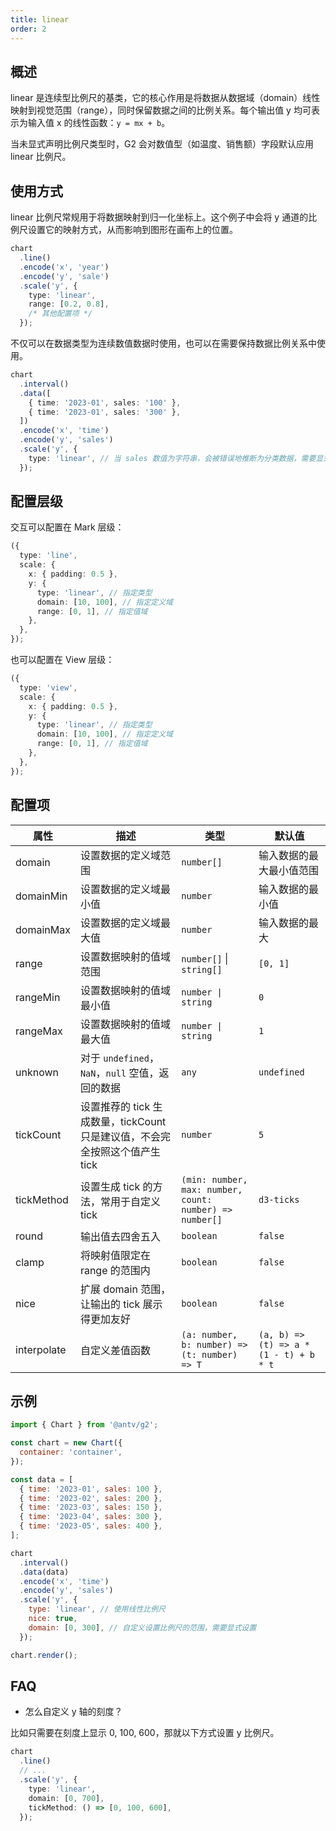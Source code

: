 ```yaml
---
title: linear
order: 2
---
```


## 概述

linear 是连续型比例尺的基类，它的核心作用是将数据从数据域（domain）线性映射到视觉范围（range），同时保留数据之间的比例关系。每个输出值 y 均可表示为输入值 x 的线性函数：`y = mx + b`。

当未显式声明比例尺类型时，G2 会对数值型（如温度、销售额）字段默认应用 linear 比例尺。

## 使用方式

linear 比例尺常规用于将数据映射到归一化坐标上。这个例子中会将 y 通道的比例尺设置它的映射方式，从而影响到图形在画布上的位置。

```ts
chart
  .line()
  .encode('x', 'year')
  .encode('y', 'sale')
  .scale('y', {
    type: 'linear',
    range: [0.2, 0.8],
    /* 其他配置项 */
  });
```

不仅可以在数据类型为连续数值数据时使用，也可以在需要保持数据比例关系中使用。

```ts
chart
  .interval()
  .data([
    { time: '2023-01', sales: '100' },
    { time: '2023-01', sales: '300' },
  ])
  .encode('x', 'time')
  .encode('y', 'sales')
  .scale('y', {
    type: 'linear', // 当 sales 数值为字符串，会被错误地推断为分类数据，需要显式设置
  });
```

## 配置层级

交互可以配置在 Mark 层级：

```ts
({
  type: 'line',
  scale: {
    x: { padding: 0.5 },
    y: {
      type: 'linear', // 指定类型
      domain: [10, 100], // 指定定义域
      range: [0, 1], // 指定值域
    },
  },
});
```

也可以配置在 View 层级：

```ts
({
  type: 'view',
  scale: {
    x: { padding: 0.5 },
    y: {
      type: 'linear', // 指定类型
      domain: [10, 100], // 指定定义域
      range: [0, 1], // 指定值域
    },
  },
});
```

## 配置项

| 属性        | 描述                                                                        | 类型                                                    | 默认值                                 |
| ----------- | --------------------------------------------------------------------------- | ------------------------------------------------------- | -------------------------------------- |
| domain      | 设置数据的定义域范围                                                        | `number[]`                                              | 输入数据的最大最小值范围               |
| domainMin   | 设置数据的定义域最小值                                                      | `number`                                                | 输入数据的最小值                       |
| domainMax   | 设置数据的定义域最大值                                                      | `number`                                                | 输入数据的最大                         |
| range       | 设置数据映射的值域范围                                                      | `number[]` \| `string[]`                                | `[0, 1]`                               |
| rangeMin    | 设置数据映射的值域最小值                                                    | `number \| string`                                      | `0`                                    |
| rangeMax    | 设置数据映射的值域最大值                                                    | `number \| string`                                      | `1`                                    |
| unknown     | 对于 `undefined`， `NaN`，`null` 空值，返回的数据                           | `any`                                                   | `undefined`                            |
| tickCount   | 设置推荐的 tick 生成数量，tickCount 只是建议值，不会完全按照这个值产生 tick | `number`                                                | `5`                                    |
| tickMethod  | 设置生成 tick 的方法，常用于自定义 tick                                     | `(min: number, max: number, count: number) => number[]` | `d3-ticks`                             |
| round       | 输出值去四舍五入                                                            | `boolean`                                               | `false`                                |
| clamp       | 将映射值限定在 range 的范围内                                               | `boolean`                                               | `false`                                |
| nice        | 扩展 domain 范围，让输出的 tick 展示得更加友好                              | `boolean`                                               | `false`                                |
| interpolate | 自定义差值函数                                                              | `(a: number, b: number) => (t: number) => T`            | `(a, b) => (t) => a * (1 - t) + b * t` |

## 示例

```js | ob { inject: true }
import { Chart } from '@antv/g2';

const chart = new Chart({
  container: 'container',
});

const data = [
  { time: '2023-01', sales: 100 },
  { time: '2023-02', sales: 200 },
  { time: '2023-03', sales: 150 },
  { time: '2023-04', sales: 300 },
  { time: '2023-05', sales: 400 },
];

chart
  .interval()
  .data(data)
  .encode('x', 'time')
  .encode('y', 'sales')
  .scale('y', {
    type: 'linear', // 使用线性比例尺
    nice: true,
    domain: [0, 300], // 自定义设置比例尺的范围，需要显式设置
  });

chart.render();
```

## FAQ

- 怎么自定义 y 轴的刻度？

比如只需要在刻度上显示 0, 100, 600，那就以下方式设置 y 比例尺。

```ts
chart
  .line()
  // ...
  .scale('y', {
    type: 'linear',
    domain: [0, 700],
    tickMethod: () => [0, 100, 600],
  });
```
